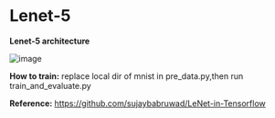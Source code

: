 # Lenet-5

**Lenet-5 architecture**

![image](https://github.com/wingdi/Lenet-5/blob/master/src/imgs/lenet-5.png)

**How to train:**
replace local dir of mnist in pre_data.py,then run train_and_evaluate.py

**Reference:**
https://github.com/sujaybabruwad/LeNet-in-Tensorflow
